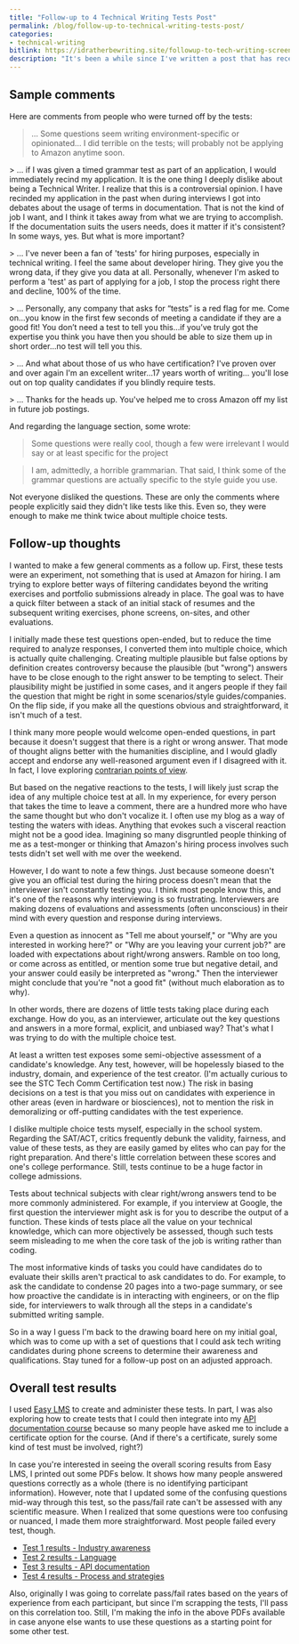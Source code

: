 ```yaml
---
title: "Follow-up to 4 Technical Writing Tests Post"
permalink: /blog/follow-up-to-technical-writing-tests-post/
categories:
- technical-writing
bitlink: https://idratherbewriting.site/followup-to-tech-writing-screening-tests
description: "It's been a while since I've written a post that has received so many negative comments as <a href='/blog/technical-writing-tests-for-screening-candidates/'>4 Technical Writing Tests to Screen Candidates</a>. Although many people did like the tests and found them interesting or fun, quite a few people had more negative reactions. As a result, I'm scrapping the idea of multiple choice tests as a way to filter candidates."
---
```


## Sample comments

Here are comments from people who were turned off by the tests:

> ... Some questions seem writing environment-specific or opinionated...  I did terrible on the tests; will probably not be applying to Amazon anytime soon.

<p></p>
> ... if I was given a timed grammar test as part of an application, I would immediately recind my application. It is the one thing I deeply dislike about being a Technical Writer. I realize that this is a controversial opinion. I have recinded my application in the past when during interviews I got into debates about the usage of terms in documentation. That is not the kind of job I want, and I think it takes away from what we are trying to accomplish. If the documentation suits the users needs, does it matter if it's consistent? In some ways, yes. But what is more important?

<p></p>
> ... I've never been a fan of 'tests' for hiring purposes, especially in technical writing. I feel the same about developer hiring. They give you the wrong data, if they give you data at all. Personally, whenever I'm asked to perform a 'test' as part of applying for a job, I stop the process right there and decline, 100% of the time.

<p></p>
> ... Personally, any company that asks for “tests” is a red flag for me. Come on...you know in the first few seconds of meeting a candidate if they are a good fit! You don’t need a test to tell you this...if you’ve truly got the expertise you think you have then you should be able to size them up in short order...no test will tell you this.

<p></p>
> ... And what about those of us who have certification? I've proven over and over again I'm an excellent writer...17 years worth of writing... you'll lose out on top quality candidates if you blindly require tests.

<p></p>
> ... Thanks for the heads up. You've helped me to cross Amazon off my list in future job postings.

And regarding the language section, some wrote:

> Some questions were really cool, though a few were irrelevant I would say or at least specific for the project

<p></p>

> I am, admittedly, a horrible grammarian. That said, I think some of the grammar questions are actually specific to the style guide you use.


Not everyone disliked the questions. These are only the comments where people explicitly said they didn't like tests like this. Even so, they were enough to make me think twice about multiple choice tests.

## Follow-up thoughts

I wanted to make a few general comments as a follow up. First, these tests were an experiment, not something that is used at Amazon for hiring. I am trying to explore better ways of filtering candidates beyond the writing exercises and portfolio submissions already in place. The goal was to have a quick filter between a stack of an initial stack of resumes and the subsequent writing exercises, phone screens, on-sites, and other evaluations.

I initially made these test questions open-ended, but to reduce the time required to analyze responses, I converted them into multiple choice, which is actually quite challenging. Creating multiple plausible but false options by definition creates controversy because the plausible (but "wrong") answers have to be close enough to the right answer to be tempting to select. Their plausibility might be justified in some cases, and it angers people if they fail the question that might be right in some scenarios/style guides/companies. On the flip side, if you make all the questions obvious and straightforward, it isn't much of a test.

I think many more people would welcome open-ended questions, in part because it doesn't suggest that there is a right or wrong answer. That mode of thought aligns better with the humanities discipline, and I would gladly accept and endorse any well-reasoned argument even if I disagreed with it. In fact, I love exploring [contrarian points of view](/2010/10/29/being-contrarian/).

But based on the negative reactions to the tests, I will likely just scrap the idea of any multiple choice test at all. In my experience, for every person that takes the time to leave a comment, there are a hundred more who have the same thought but who don't vocalize it. I often use my blog as a way of testing the waters with ideas. Anything that evokes such a visceral reaction might not be a good idea. Imagining so many disgruntled people thinking of me as a test-monger or thinking that Amazon's hiring process involves such tests didn't set well with me over the weekend.

However, I do want to note a few things. Just because someone doesn't give you an official test during the hiring process doesn't mean that the interviewer isn't constantly testing you. I think most people know this, and it's one of the reasons why interviewing is so frustrating. Interviewers are making dozens of evaluations and assessments (often unconscious) in their mind with every question and response during interviews.

Even a question as innocent as "Tell me about yourself," or "Why are you interested in working here?" or "Why are you leaving your current job?" are loaded with expectations about right/wrong answers. Ramble on too long, or come across as entitled, or mention some true but negative detail, and your answer could easily be interpreted as "wrong." Then the interviewer might conclude that you're "not a good fit" (without much elaboration as to why).

In other words, there are dozens of little tests taking place during each exchange. How do you, as an interviewer, articulate out the key questions and answers in a more formal, explicit, and unbiased way? That's what I was trying to do with the multiple choice test.

At least a written test exposes some semi-objective assessment of a candidate's knowledge. Any test, however, will be hopelessly biased to the industry, domain, and experience of the test creator. (I'm actually curious to see the STC Tech Comm Certification test now.) The risk in basing decisions on a test is that you miss out on candidates with experience in other areas (even in hardware or biosciences), not to mention the risk in demoralizing or off-putting candidates with the test experience.

I dislike multiple choice tests myself, especially in the school system. Regarding the SAT/ACT, critics frequently debunk the validity, fairness, and value of these tests, as they are easily gamed by elites who can pay for the right preparation. And there's little correlation between these scores and one's college performance. Still, tests continue to be a huge factor in college admissions.

Tests about technical subjects with clear right/wrong answers tend to be more commonly administered. For example, if you interview at Google, the first question the interviewer might ask is for you to describe the output of a  function. These kinds of tests place all the value on your technical knowledge, which can more objectively be assessed, though such tests seem misleading to me when the core task of the job is writing rather than coding.

The most informative kinds of tasks you could have candidates do to evaluate their skills aren't practical to ask candidates to do. For example, to ask the candidate to condense 20 pages into a two-page summary, or see how proactive the candidate is in interacting with engineers, or on the flip side, for interviewers to walk through all the steps in a candidate's submitted writing sample.

So in a way I guess I'm back to the drawing board here on my initial goal, which was to come up with a set of questions that I could ask tech writing candidates during phone screens to determine their awareness and qualifications. Stay tuned for a follow-up post on an adjusted approach.

## Overall test results

I used [Easy LMS](https://www.easy-lms.com/) to create and administer these tests. In part, I was also exploring how to create tests that I could then integrate into my [API documentation course](/learnapidoc/) because so many people have asked me to include a certificate option for the course. (And if there's a certificate, surely some kind of test must be involved, right?)

In case you're interested in seeing the overall scoring results from Easy LMS, I printed out some PDFs below. It shows how many people answered questions correctly as a whole (there is no identifying participant information). However, note that I updated some of the confusing questions mid-way through this test, so the pass/fail rate can't be assessed with any scientific measure. When I realized that some questions were too confusing or nuanced, I made them more straightforward. Most people failed every test, though.

* [Test 1 results - Industry awareness](https://s3.us-west-1.wasabisys.com/idbwmedia.com/images/exam1results.pdf)
* [Test 2 results - Language](https://s3.us-west-1.wasabisys.com/idbwmedia.com/images/exam2results.pdf)
* [Test 3 results - API documentation](https://s3.us-west-1.wasabisys.com/idbwmedia.com/images/exam3results.pdf)
* [Test 4 results - Process and strategies](https://s3.us-west-1.wasabisys.com/idbwmedia.com/images/exam4results.pdf)

Also, originally I was going to correlate pass/fail rates based on the years of experience from each participant, but since I'm scrapping the tests, I'll pass on this correlation too. Still, I'm making the info in the above PDFs available in case anyone else wants to use these questions as a starting point for some other test.
